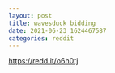```yaml
--- 
layout: post 
title: wavesduck bidding 
date: 2021-06-23 1624467587 
categories: reddit 
--- 
```

https://redd.it/o6h0tj